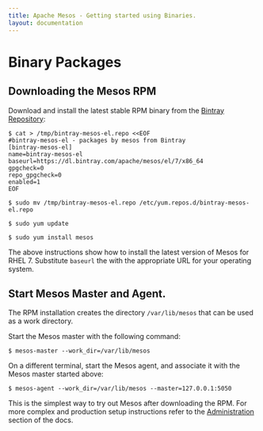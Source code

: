 ```yaml
---
title: Apache Mesos - Getting started using Binaries.
layout: documentation
---
```


# Binary Packages

## Downloading the Mesos RPM

Download and install the latest stable RPM binary from the [Bintray Repository](https://bintray.com/apache/mesos/):

    $ cat > /tmp/bintray-mesos-el.repo <<EOF
    #bintray-mesos-el - packages by mesos from Bintray
    [bintray-mesos-el]
    name=bintray-mesos-el
    baseurl=https://dl.bintray.com/apache/mesos/el/7/x86_64
    gpgcheck=0
    repo_gpgcheck=0
    enabled=1
    EOF

    $ sudo mv /tmp/bintray-mesos-el.repo /etc/yum.repos.d/bintray-mesos-el.repo

    $ sudo yum update

    $ sudo yum install mesos

The above instructions show how to install the latest version of Mesos for RHEL 7.
Substitute `baseurl` the with the appropriate URL for your operating system.

## Start Mesos Master and Agent.

The RPM installation creates the directory `/var/lib/mesos` that can be used as a work directory.

Start the Mesos master with the following command:

    $ mesos-master --work_dir=/var/lib/mesos

On a different terminal, start the Mesos agent, and associate it with the Mesos master started above:

    $ mesos-agent --work_dir=/var/lib/mesos --master=127.0.0.1:5050

This is the simplest way to try out Mesos after downloading the RPM. For more complex and production
setup instructions refer to the [Administration](http://mesos.apache.org/documentation/latest/#administration) section of the docs.
